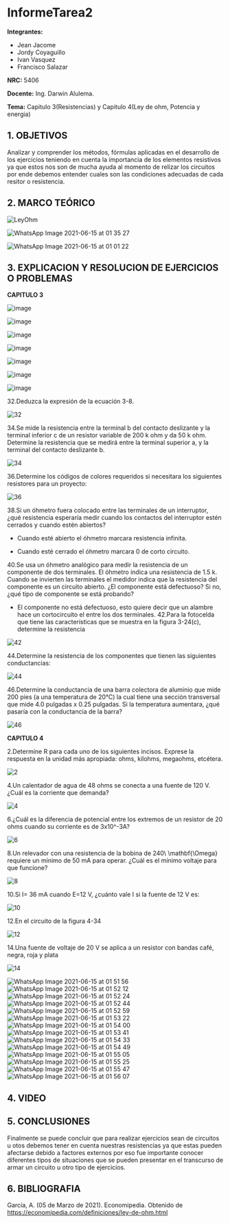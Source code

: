 
# InformeTarea2
**Integrantes:**
- Jean Jacome
- Jordy Coyaguillo
- Ivan Vasquez
- Francisco Salazar


 **NRC:** 5406
 
 **Docente:** Ing. Darwin Alulema.
 
 **Tema:** Capitulo 3(Resistencias) y Capitulo 4(Ley de ohm, Potencia y energia)
 
 ## 1. OBJETIVOS
 
 Analizar y comprender los métodos, fórmulas aplicadas en el desarrollo de los ejercicios teniendo en cuenta la importancia de los elementos resistivos ya que estos nos son de mucha ayuda al momento de relizar los circuitos por ende debemos entender cuales son las condiciones adecuadas de cada resitor o resistencia.
 
 ## 2. MARCO TEÓRICO 
 
 ![LeyOhm](https://user-images.githubusercontent.com/84586968/121971639-d0d1aa00-cd3e-11eb-979c-cecfad73af02.png)
 
 ![WhatsApp Image 2021-06-15 at 01 35 27](https://user-images.githubusercontent.com/85137954/122007068-2f1d7d80-cd7d-11eb-9a93-28344414a1c6.jpeg)


![WhatsApp Image 2021-06-15 at 01 01 22](https://user-images.githubusercontent.com/85137954/122007076-32b10480-cd7d-11eb-9691-6451c9836079.jpeg)

 ## 3. EXPLICACION Y RESOLUCION DE EJERCICIOS O PROBLEMAS 
 
 **CAPITULO 3**
 
 ![image](https://user-images.githubusercontent.com/85137954/122004505-1c557980-cd7a-11eb-96a3-ac2082d81e5a.png)

![image](https://user-images.githubusercontent.com/85137954/122004643-45760a00-cd7a-11eb-8c8e-b083c458ce12.png)

![image](https://user-images.githubusercontent.com/85137954/122004827-8110d400-cd7a-11eb-89f8-9213f488aa03.png)

![image](https://user-images.githubusercontent.com/85137954/122004933-a56cb080-cd7a-11eb-92ed-6e5baac0e741.png)

![image](https://user-images.githubusercontent.com/85137954/122005083-ce8d4100-cd7a-11eb-9b02-23ff05f3bf46.png)

![image](https://user-images.githubusercontent.com/85137954/122005187-efee2d00-cd7a-11eb-9c20-522c39e0a396.png)

![image](https://user-images.githubusercontent.com/85137954/122005360-2a57ca00-cd7b-11eb-97c6-7a2f145b2dae.png)

 
 32.Deduzca la expresión de la ecuación 3-8.
 
 ![32](https://user-images.githubusercontent.com/84586968/121966128-ba722100-cd33-11eb-88d9-4bc1b918e40d.png)
 
 34.Se mide la resistencia entre la terminal b del contacto deslizante y la terminal inferior c de un resistor variable de 200 k ohm y da 50 k ohm. Determine la resistencia que   se medirá entre la terminal superior a, y la terminal del contacto deslizante b.
 
 ![34](https://user-images.githubusercontent.com/84586968/121966130-bb0ab780-cd33-11eb-8ee3-82960c7c8bbf.png)
 
 36.Determine los códigos de colores requeridos si necesitara los siguientes resistores para un proyecto:
 
 ![36](https://user-images.githubusercontent.com/84586968/121966131-bb0ab780-cd33-11eb-970d-55f093f069c1.png)
 
 38.Si un óhmetro fuera colocado entre las terminales de un interruptor, ¿qué resistencia esperaría medir cuando los contactos del interruptor estén cerrados y cuando estén   abiertos?
 - Cuando esté abierto el óhmetro marcara resistencia infinita.
 
 - Cuando esté cerrado el óhmetro marcara 0 de corto circuito.

 40.Se usa un óhmetro analógico para medir la resistencia de un componente de dos terminales. El óhmetro indica una resistencia de 1.5 k. Cuando se invierten las terminales el medidor indica que la resistencia del componente es un circuito abierto. ¿El componente está defectuoso? Si no, ¿qué tipo de componente se está probando?
 - El componente no está defectuoso, esto quiere decir que un alambre hace un cortocircuito el entre los dos terminales.
 42.Para la fotocelda que tiene las características que se muestra en la figura 3-24(c), determine la resistencia
 
 ![42](https://user-images.githubusercontent.com/84586968/121966132-bb0ab780-cd33-11eb-96e7-f3db117d4b27.png)
 
 44.Determine la resistencia de los componentes que tienen las siguientes conductancias:
 
 ![44](https://user-images.githubusercontent.com/84586968/121966133-bba34e00-cd33-11eb-8371-72047d0e100a.png)
 
 46.Determine la conductancia de una barra colectora de aluminio que mide 200 pies (a una temperatura de 20°C) la cual tiene una sección transversal que mide 4.0 pulgadas x   0.25 pulgadas. Si la temperatura aumentara, ¿qué pasaría con la conductancia de la barra?
 
 ![46](https://user-images.githubusercontent.com/84586968/121966134-bba34e00-cd33-11eb-9b55-af2d97c97ef6.png)
 
 **CAPITULO 4**
 
 2.Determine R para cada uno de los siguientes incisos. Exprese la respuesta en la unidad más apropiada: ohms, kilohms, megaohms, etcétera.
 
 ![2](https://user-images.githubusercontent.com/84586968/121966147-c0680200-cd33-11eb-8272-6bc87a56df9d.png)
 
 4.Un calentador de agua de 48 ohms  se conecta a una fuente de 120 V. ¿Cuál es la corriente que demanda?
 
 ![4](https://user-images.githubusercontent.com/84586968/121966148-c0680200-cd33-11eb-9919-7cc4d6448908.png)
 
 6.¿Cuál es la diferencia de potencial entre los extremos de un resistor de 20 ohms cuando su corriente es de 3x10^-3A?
 
 ![6](https://user-images.githubusercontent.com/84586968/121966150-c1009880-cd33-11eb-80e0-7a75a958b9b9.png)
 
 8.Un relevador con una resistencia de la bobina de 240\ \mathbf{\Omega} requiere un mínimo de 50 mA para operar. ¿Cuál es el mínimo voltaje para que funcione?
 
 ![8](https://user-images.githubusercontent.com/84586968/121966151-c1009880-cd33-11eb-93cf-17a2ce22cb46.png)
 
 10.Si I= 36 mA cuando E=12 V, ¿cuánto vale I si la fuente de 12 V es:

![10](https://user-images.githubusercontent.com/84586968/121966152-c1992f00-cd33-11eb-85e2-f3d8dcdd07c8.png)

 12.En el circuito de la figura 4-34 
 
 ![12](https://user-images.githubusercontent.com/84586968/121966154-c1992f00-cd33-11eb-97c4-970f7f77f9e7.png)
 
 14.Una fuente de voltaje de 20 V se aplica a un resistor con bandas café, negra, roja y plata
 
 ![14](https://user-images.githubusercontent.com/84586968/121966156-c1992f00-cd33-11eb-9d37-2e826050a1b9.png)
 
 ![WhatsApp Image 2021-06-15 at 01 51 56](https://user-images.githubusercontent.com/85137954/122007175-49eff200-cd7d-11eb-9590-775cfd6c5f1b.jpeg)
 ![WhatsApp Image 2021-06-15 at 01 52 12](https://user-images.githubusercontent.com/85137954/122007200-4fe5d300-cd7d-11eb-8e0d-a66d5770eaa3.jpeg)
 ![WhatsApp Image 2021-06-15 at 01 52 24](https://user-images.githubusercontent.com/85137954/122007220-5411f080-cd7d-11eb-930a-71f3645cddb9.jpeg)
 ![WhatsApp Image 2021-06-15 at 01 52 44](https://user-images.githubusercontent.com/85137954/122007239-5b38fe80-cd7d-11eb-9bbe-3dda065a4e91.jpeg)
 ![WhatsApp Image 2021-06-15 at 01 52 59](https://user-images.githubusercontent.com/85137954/122007257-5f651c00-cd7d-11eb-8c69-26eedb644069.jpeg)
 ![WhatsApp Image 2021-06-15 at 01 53 22](https://user-images.githubusercontent.com/85137954/122007279-64c26680-cd7d-11eb-99b6-940c548c6f83.jpeg)
 ![WhatsApp Image 2021-06-15 at 01 54 00](https://user-images.githubusercontent.com/85137954/122007314-6db33800-cd7d-11eb-9be2-bcd8c24b0326.jpeg)
 ![WhatsApp Image 2021-06-15 at 01 53 41](https://user-images.githubusercontent.com/85137954/122007298-6855ed80-cd7d-11eb-84c0-6e876f2d0674.jpeg)
 ![WhatsApp Image 2021-06-15 at 01 54 33](https://user-images.githubusercontent.com/85137954/122007340-73a91900-cd7d-11eb-9977-a6dba35830ce.jpeg)
 ![WhatsApp Image 2021-06-15 at 01 54 49](https://user-images.githubusercontent.com/85137954/122007358-7a379080-cd7d-11eb-83c4-7b3a18ca6e78.jpeg)
 ![WhatsApp Image 2021-06-15 at 01 55 05](https://user-images.githubusercontent.com/85137954/122007389-815e9e80-cd7d-11eb-92db-86d7a8aa8ccb.jpeg)
 ![WhatsApp Image 2021-06-15 at 01 55 25](https://user-images.githubusercontent.com/85137954/122007407-86235280-cd7d-11eb-90ed-e18dd8762d50.jpeg)
 ![WhatsApp Image 2021-06-15 at 01 55 47](https://user-images.githubusercontent.com/85137954/122007437-8b809d00-cd7d-11eb-9b44-a699863e0dc8.jpeg)
 ![WhatsApp Image 2021-06-15 at 01 56 07](https://user-images.githubusercontent.com/85137954/122007454-90455100-cd7d-11eb-9cf9-77fe3f70e19d.jpeg)


## 4. VIDEO

## 5. CONCLUSIONES

Finalmente se puede concluir que para realizar ejercicios sean de circuitos u otos debemos tener en cuenta nuestras resistencias ya que estas pueden afectarse debido a factores externos por eso fue importante conocer diferentes tipos de situaciones que se pueden presentar en el transcurso de armar un circuito u otro tipo de ejercicios.

## 6. BIBLIOGRAFIA

García, A. (05 de Marzo de 2021). Economipedia. Obtenido de https://economipedia.com/definiciones/ley-de-ohm.html
